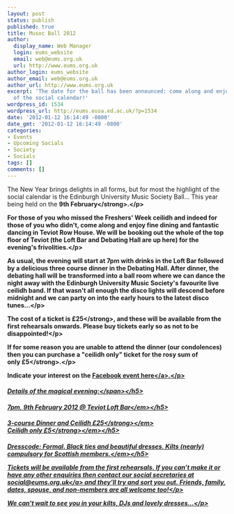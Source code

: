 ```yaml
---
layout: post
status: publish
published: true
title: Musoc Ball 2012
author:
  display_name: Web Manager
  login: eums_website
  email: web@eums.org.uk
  url: http://www.eums.org.uk
author_login: eums_website
author_email: web@eums.org.uk
author_url: http://www.eums.org.uk
excerpt: 'The date for the ball has been announced: come along and enjoy THE event
  of the social calendar!'
wordpress_id: 1534
wordpress_url: http://eums.eusa.ed.ac.uk/?p=1534
date: '2012-01-12 16:14:49 -0800'
date_gmt: '2012-01-12 16:14:49 -0800'
categories:
- Events
- Upcoming Socials
- Society
- Socials
tags: []
comments: []
---
```

<p>The New Year brings delights in all forms, but for most the highlight of the social calendar is the Edinburgh University Music Society Ball... This year being held on the <strong>9th February<&#47;strong>.<&#47;p></p>
<p>For those of you who missed the Freshers' Week ceilidh and indeed for those of you who didn't, come along and enjoy fine dining and fantastic dancing in Teviot Row House. We will be booking out the whole of the top floor of Teviot (the Loft Bar and Debating Hall are up here) for the evening's frivolities.<&#47;p></p>
<p>As usual, the evening will start at 7pm with drinks in the Loft Bar followed by a delicious three course dinner in the Debating Hall. After dinner, the debating hall will be transformed into a ball room where we can dance the night away with the Edinburgh University Music Society's favourite live ceilidh band. If that wasn't all enough the disco lights will descend before midnight and we can party on into the early hours to the latest disco tunes...<&#47;p></p>
<p>The cost of a ticket is&nbsp;<strong>&pound;25<&#47;strong>, and these will be available from the first rehearsals onwards. Please buy tickets early so as not to be disappointed!<&#47;p></p>
<p>If for some reason you are unable to attend the dinner (our condolences) then you can purchase a "ceilidh only" ticket for the rosy sum of only&nbsp;<strong>&pound;5<&#47;strong>.<&#47;p></p>
<p>Indicate your interest on the <a title="Facebook event" href="http:&#47;&#47;www.facebook.com&#47;events&#47;276626945726495&#47;" target="_blank">Facebook event here<&#47;a>.<&#47;p></p>
<h5><span style="text-decoration: underline;">Details of the magical evening:<&#47;span><&#47;h5></p>
<h5><em>7pm,&nbsp;9th February 2012 @ Teviot Loft Bar<&#47;em><&#47;h5></p>
<h5><em>3-course Dinner and Ceilidh <strong>&pound;25<&#47;strong><&#47;em><br />
<em>Ceilidh only&nbsp;<strong>&pound;5<&#47;strong><&#47;em><&#47;h5></p>
<h5><em>Dresscode: Formal. Black ties and beautiful dresses. Kilts (nearly) compulsory for Scottish members.<&#47;em><&#47;h5></p>
<p>Tickets will be available from the first rehearsals.&nbsp;If you can&rsquo;t make it or have any other enquiries then contact our social secretaries at <a title="Contact us" href="mailto:social@eums.org.uk">social@eums.org.uk<&#47;a> and they&rsquo;ll try and sort you out.&nbsp;Friends, family, dates, spouse, and non-members are all welcome too!<&#47;p></p>
<p>We can't wait to see you in your kilts, DJs and lovely dresses...<&#47;p></p>
